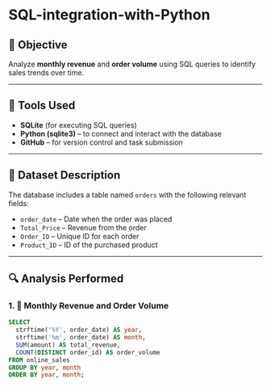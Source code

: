 # SQL-integration-with-Python

## 📌 Objective
Analyze **monthly revenue** and **order volume** using SQL queries to identify sales trends over time.

---

## 🧰 Tools Used
- **SQLite** (for executing SQL queries)
- **Python (sqlite3)** – to connect and interact with the database
- **GitHub** – for version control and task submission

---

## 📂 Dataset Description
The database includes a table named `orders` with the following relevant fields:

- `order_date` – Date when the order was placed
- `Total_Price` – Revenue from the order
- `Order_ID` – Unique ID for each order
- `Product_ID` – ID of the purchased product

---

## 🔍 Analysis Performed

### 1. 📅 Monthly Revenue and Order Volume
```sql
SELECT 
  strftime('%Y', order_date) AS year,
  strftime('%m', order_date) AS month,
  SUM(amount) AS total_revenue,
  COUNT(DISTINCT order_id) AS order_volume
FROM online_sales
GROUP BY year, month
ORDER BY year, month;
